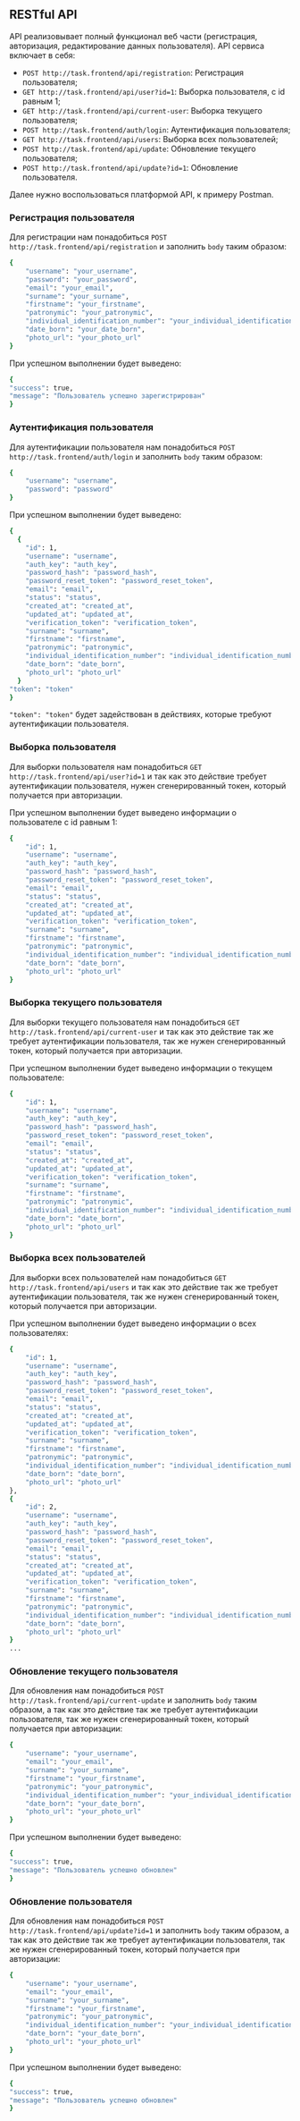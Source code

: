 ## RESTful API

API реализовывает полный функционал веб части (регистрация, авторизация, редактирование данных пользователя).
API сервиса включает в себя:

- ```POST http://task.frontend/api/registration```: Регистрация пользователя;
- ```GET http://task.frontend/api/user?id=1```: Выборка пользователя, с id равным 1;
- ```GET http://task.frontend/api/current-user```: Выборка текущего пользователя;
- ```POST http://task.frontend/auth/login```: Аутентификация пользователя;
- ```GET http://task.frontend/api/users```: Выборка всех пользователей;
- ```POST http://task.frontend/api/update```: Обновление текущего пользователя;
- ```POST http://task.frontend/api/update?id=1```: Обновление пользователя.

Далее нужно воспользоваться платформой API, к примеру Postman.

### Регистрация пользователя

Для регистрации нам понадобиться ```POST http://task.frontend/api/registration``` и заполнить ```body``` таким образом:

```bash
{
    "username": "your_username",
    "password": "your_password",
    "email": "your_email",
    "surname": "your_surname",
    "firstname": "your_firstname",
    "patronymic": "your_patronymic",
    "individual_identification_number": "your_individual_identification_number",
    "date_born": "your_date_born",
    "photo_url": "your_photo_url"
}
```

При успешном выполнении будет выведено:

```bash
{
"success": true,
"message": "Пользователь успешно зарегистрирован"
}
```

### Аутентификация пользователя

Для аутентификации пользователя нам понадобиться ```POST http://task.frontend/auth/login``` и заполнить ```body``` таким образом:

```bash
{
    "username": "username",
    "password": "password"
}
```

При успешном выполнении будет выведено:

```bash
{
  {
    "id": 1,
    "username": "username",
    "auth_key": "auth_key",
    "password_hash": "password_hash",
    "password_reset_token": "password_reset_token",
    "email": "email",
    "status": "status",
    "created_at": "created_at",
    "updated_at": "updated_at",
    "verification_token": "verification_token",
    "surname": "surname",
    "firstname": "firstname",
    "patronymic": "patronymic",
    "individual_identification_number": "individual_identification_number",
    "date_born": "date_born",
    "photo_url": "photo_url"
  }
"token": "token"
}
```

```"token": "token"``` будет задействован в действиях, которые требуют аутентификации пользователя.

### Выборка пользователя

Для выборки пользователя нам понадобиться ```GET http://task.frontend/api/user?id=1``` и так как это действие требует
аутентификации пользователя, нужен сгенерированный токен, который получается при авторизации.

При успешном выполнении будет выведено информации о пользователе с id равным 1:

```bash
{
    "id": 1,
    "username": "username",
    "auth_key": "auth_key",
    "password_hash": "password_hash",
    "password_reset_token": "password_reset_token",
    "email": "email",
    "status": "status",
    "created_at": "created_at",
    "updated_at": "updated_at",
    "verification_token": "verification_token",
    "surname": "surname",
    "firstname": "firstname",
    "patronymic": "patronymic",
    "individual_identification_number": "individual_identification_number",
    "date_born": "date_born",
    "photo_url": "photo_url"
}
```

### Выборка текущего пользователя

Для выборки текущего пользователя нам понадобиться ```GET http://task.frontend/api/current-user```  и так как это действие так же требует
аутентификации пользователя, так же нужен сгенерированный токен, который получается при авторизации.

При успешном выполнении будет выведено информации о текущем пользователе:

```bash
{
    "id": 1,
    "username": "username",
    "auth_key": "auth_key",
    "password_hash": "password_hash",
    "password_reset_token": "password_reset_token",
    "email": "email",
    "status": "status",
    "created_at": "created_at",
    "updated_at": "updated_at",
    "verification_token": "verification_token",
    "surname": "surname",
    "firstname": "firstname",
    "patronymic": "patronymic",
    "individual_identification_number": "individual_identification_number",
    "date_born": "date_born",
    "photo_url": "photo_url"
}
```

### Выборка всех пользователей


Для выборки всех пользователей нам понадобиться ```GET http://task.frontend/api/users``` и так как это действие так же требует
аутентификации пользователя, так же нужен сгенерированный токен, который получается при авторизации.

При успешном выполнении будет выведено информации о всех пользователях:

```bash
{
    "id": 1,
    "username": "username",
    "auth_key": "auth_key",
    "password_hash": "password_hash",
    "password_reset_token": "password_reset_token",
    "email": "email",
    "status": "status",
    "created_at": "created_at",
    "updated_at": "updated_at",
    "verification_token": "verification_token",
    "surname": "surname",
    "firstname": "firstname",
    "patronymic": "patronymic",
    "individual_identification_number": "individual_identification_number",
    "date_born": "date_born",
    "photo_url": "photo_url"
},
{
    "id": 2,
    "username": "username",
    "auth_key": "auth_key",
    "password_hash": "password_hash",
    "password_reset_token": "password_reset_token",
    "email": "email",
    "status": "status",
    "created_at": "created_at",
    "updated_at": "updated_at",
    "verification_token": "verification_token",
    "surname": "surname",
    "firstname": "firstname",
    "patronymic": "patronymic",
    "individual_identification_number": "individual_identification_number",
    "date_born": "date_born",
    "photo_url": "photo_url"
}
...
```
### Обновление текущего пользователя

Для обновления нам понадобиться ```POST http://task.frontend/api/current-update``` и заполнить ```body``` таким образом, а так как это действие так же требует
аутентификации пользователя, так же нужен сгенерированный токен, который получается при авторизации:

```bash
{
    "username": "your_username",
    "email": "your_email",
    "surname": "your_surname",
    "firstname": "your_firstname",
    "patronymic": "your_patronymic",
    "individual_identification_number": "your_individual_identification_number",
    "date_born": "your_date_born",
    "photo_url": "your_photo_url"
}
```

При успешном выполнении будет выведено:

```bash
{
"success": true,
"message": "Пользователь успешно обновлен"
}
```

### Обновление пользователя

Для обновления нам понадобиться ```POST http://task.frontend/api/update?id=1``` и заполнить ```body``` таким образом, а так как это действие так же требует
аутентификации пользователя, так же нужен сгенерированный токен, который получается при авторизации:

```bash
{
    "username": "your_username",
    "email": "your_email",
    "surname": "your_surname",
    "firstname": "your_firstname",
    "patronymic": "your_patronymic",
    "individual_identification_number": "your_individual_identification_number",
    "date_born": "your_date_born",
    "photo_url": "your_photo_url"
}
```

При успешном выполнении будет выведено:

```bash
{
"success": true,
"message": "Пользователь успешно обновлен"
}
```




